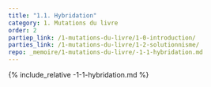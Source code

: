 ```yaml
---
title: "1.1. Hybridation"
category: 1. Mutations du livre
order: 2
partiep_link: /1-mutations-du-livre/1-0-introduction/
parties_link: /1-mutations-du-livre/1-2-solutionnisme/
repo: _memoire/1-mutations-du-livre/-1-1-hybridation.md
---
```

{% include_relative -1-1-hybridation.md %}
